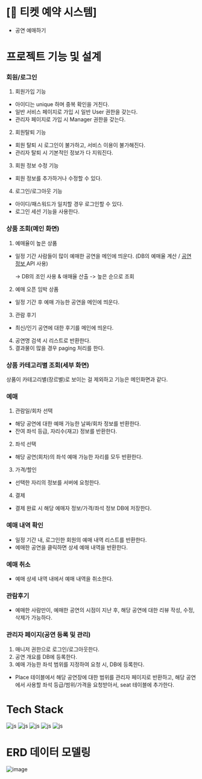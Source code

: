 # [📑 티켓 예약 시스템]
-	공연 예매하기

# 프로젝트 기능 및 설계

### 회원/로그인
   
1. 회원가입 기능
- 아이디는 unique 하며 중복 확인을 거친다.
- 일반 서비스 페이지로 가입 시 일반 User 권한을 갖는다.
- 관리자 페이지로 가입 시 Manager 권한을 갖는다.
2. 회원탈퇴 기능
- 회원 탈퇴 시 로그인이 불가하고, 서비스 이용이 불가해진다.
- 관리자 탈퇴 시 기본적인 정보가 다 지워진다.
3. 회원 정보 수정 기능
-	회원 정보를 추가하거나 수정할 수 있다.
4. 로그인/로그아웃 기능
-	아이디/패스워드가 일치할 경우 로그인할 수 있다.
-	로그인 세션 기능을 사용한다.

### 상품 조회(메인 화면)
1. 예매율이 높은 상품
- 일정 기간 사람들이 많이 예매한 공연을 메인에 띄운다. (DB의 예매율 계산 / [공연 정보 ](https://www.kopis.or.kr/por/cs/openapi/openApiList.do?menuId=MNU_00074&tabId=tab3_3) API 사용)

  -> DB의 조인 사용 & 애매율 산출 -> 높은 순으로 조회
2. 예매 오픈 임박 상품
- 일정 기간 후 예매 가능한 공연을 메인에 띄운다.
3. 관람 후기
-	최신/인기 공연에 대한 후기를 메인에 띄운다.
4. 공연명 검색 시 리스트로 반환한다.
5. 결과물이 많을 경우 paging 처리를 한다.

### 상품 카테고리별 조회(세부 화면)
상품이 카테고리별(장르별)로 보이는 걸 제외하고 기능은 메인화면과 같다.

### 예매
1. 관람일/회차 선택
-	해당 공연에 대한 예매 가능한 날짜/회차 정보를 반환한다.
-	잔여 좌석 등급, 자리수(재고) 정보를 반환한다.
2. 좌석 선택
-	해당 공연(회차)의 좌석 예매 가능한 자리를 모두 반환한다.
3. 가격/할인
-	선택한 자리의 정보를 서버에 요청한다.
4. 결제
-	결제 완료 시 해당 예매자 정보/가격/좌석 정보 DB에 저장한다.

### 예매 내역 확인
- 일정 기간 내, 로그인한 회원의 예매 내역 리스트를 반환한다.
- 예매한 공연을 클릭하면 상세 예매 내역을 반환한다.

### 예매 취소
-	예매 상세 내역 내에서 예매 내역을 취소한다.

### 관람후기
-	예매한 사람만이, 예매한 공연의 시점이 지난 후, 해당 공연에 대한 리뷰 작성, 수정, 삭제가 가능하다.

### 관리자 페이지(공연 등록 및 관리)
1. 매니저 권한으로 로그인/로그아웃한다.
2. 공연 개요를 DB에 등록한다.
3. 예매 가능한 좌석 범위를 지정하여 요청 시, DB에 등록한다.
- Place 테이블에서 해당 공연장에 대한 범위를 관리자 페이지로 반환하고,
해당 공연에서 사용할 좌석 등급/범위/가격을 요청받아서, seat 테이블에 추가한다.

# Tech Stack
![js](https://img.shields.io/badge/Java-ED8B00?style=for-the-badge&logo=openjdk&logoColor=white)
![js](https://img.shields.io/badge/MySQL-00000F?style=for-the-badge&logo=mysql&logoColor=white)
![js](https://img.shields.io/badge/Spring-6DB33F?style=for-the-badge&logo=spring&logoColor=white)
![js](https://img.shields.io/badge/Spring_Security-6DB33F?style=for-the-badge&logo=spring&logoColor=white)
![js](https://img.shields.io/badge/GIT-F05032?style=for-the-badge&logo=spring&logoColor=white)

# ERD 데이터 모델링
![image](https://github.com/aNN-algorithm/Ticketing/assets/149382038/4a650ba4-ef47-43ce-b2b8-fe519916cfbf)

